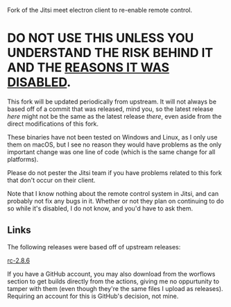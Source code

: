 Fork of the Jitsi meet electron client to re-enable remote control.

# **DO NOT USE THIS UNLESS YOU UNDERSTAND THE RISK BEHIND IT AND THE [REASONS IT WAS DISABLED](https://github.com/jitsi/jitsi-meet-electron/security/advisories/GHSA-x4h8-fhrp-pm3p)**.

This fork will be updated periodically from upstream. It will not always be based off of a commit that was released, mind you, so the latest release *here* might not be the same as the latest release *there*, even aside from the direct modifications of this fork.

These binaries have not been tested on Windows and Linux, as I only use them on macOS, but I see no reason they would have problems as the only important change was one line of code (which is the same change for all platforms).

Please do not pester the Jitsi team if you have problems related to this fork that don't occur on their client.

Note that I know nothing about the remote control system in Jitsi, and can probably not fix any bugs in it. Whether or not they plan on continuing to do so while it's disabled, I do not know, and you'd have to ask them.

## Links
The following releases were based off of upstream releases:

[rc-2.8.6](https://github.com/TwoLeggedCat/jitsi-meet-electron/releases/tag/rc-2.8.6)

If you have a GitHub account, you may also download from the worflows section to get builds directly from the actions, giving me no oppurtunity to tamper with them (even though they're the same files I upload as releases). Requiring an account for this is GitHub's decision, not mine.
